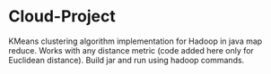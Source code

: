 # Cloud-Project

KMeans clustering algorithm implementation for Hadoop in java map reduce. Works with any distance metric (code added here only for Euclidean distance).
Build jar and run using hadoop commands.
